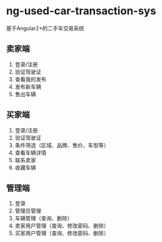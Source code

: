 # ng-used-car-transaction-sys
基于Angular2+的二手车交易系统

## 卖家端
1. 登录/注册
2. 验证驾驶证
3. 查看我的发布
4. 发布新车辆
5. 售出车辆
## 买家端
1. 登录/注册
2. 验证驾驶证
3. 条件筛选（区域、品牌、售价、车型等）
4. 查看车辆详情
5. 联系卖家
6. 收藏车辆
## 管理端
1. 登录
2. 管理员管理
3. 车辆管理（查询、删除）
4. 卖家用户管理（查询、修改密码、删除）
5. 买家用户管理（查询、修改密码、删除）